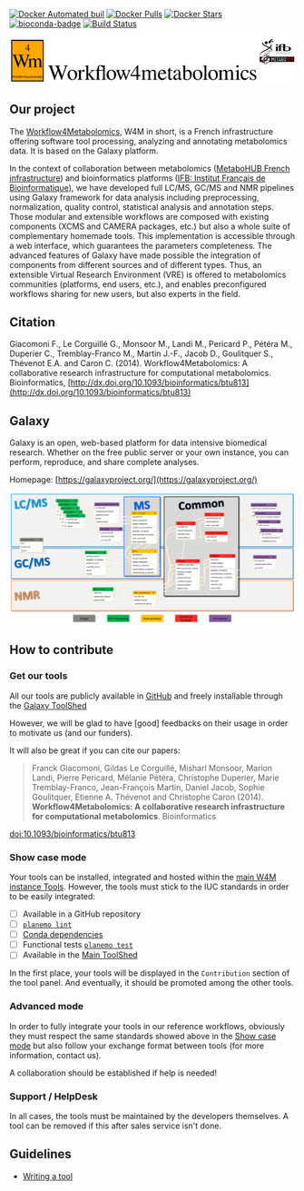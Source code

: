 [![Docker Automated buil](https://img.shields.io/docker/automated/workflow4metabolomics/galaxy-workflow4metabolomics.svg?maxAge=2592000)](https://hub.docker.com/r/bgruening/galaxy-training-exome-seq/)
[![Docker Pulls](https://img.shields.io/docker/pulls/workflow4metabolomics/galaxy-workflow4metabolomics.svg?maxAge=2592000)](https://hub.docker.com/r/bgruening/galaxy-training-exome-seq/)
[![Docker Stars](https://img.shields.io/docker/stars/workflow4metabolomics/galaxy-workflow4metabolomics.svg?maxAge=2592000)](https://hub.docker.com/r/bgruening/galaxy-training-exome-seq/)
[![bioconda-badge](https://img.shields.io/badge/install%20with-bioconda-brightgreen.svg?style=flat)](http://bioconda.github.io)
[![Build Status](https://travis-ci.org/workflow4metabolomics/xcms.svg?branch=master)](https://travis-ci.org/workflow4metabolomics/xcms)

![workflow](/images/logo/logo-ifb-mono-metabohub_2.1_SD_150px.png)

Our project
-----------
The [Workflow4Metabolomics](http://workflow4metabolomics.org), W4M in short, is a French infrastructure offering software tool processing, analyzing and annotating metabolomics data. It is based on the Galaxy platform.

In the context of collaboration between metabolomics ([MetaboHUB French infrastructure](http://www.metabohub.fr/index.php?lang=fr)) and bioinformatics platforms ([IFB: Institut Français de Bioinformatique](http://www.france-bioinformatique.fr/en)), we have developed full LC/MS, GC/MS and NMR pipelines using Galaxy framework for data analysis including preprocessing, normalization, quality control, statistical analysis and annotation steps. Those modular and extensible workflows are composed with existing components (XCMS and CAMERA packages, etc.) but also a whole suite of complementary homemade tools. This implementation is accessible through a web interface, which guarantees the parameters completeness. The advanced features of Galaxy have made possible the integration of components from different sources and of different types. Thus, an extensible Virtual Research Environment (VRE) is offered to metabolomics communities (platforms, end users, etc.), and enables preconfigured workflows sharing for new users, but also experts in the field.

Citation
--------
Giacomoni F., Le Corguillé G., Monsoor M., Landi M., Pericard P., Pétéra M., Duperier C., Tremblay-Franco M., Martin J.-F., Jacob D., Goulitquer S., Thévenot E.A. and Caron C. (2014). Workflow4Metabolomics: A collaborative research infrastructure for computational metabolomics. Bioinformatics, [http://dx.doi.org/10.1093/bioinformatics/btu813](http://dx.doi.org/10.1093/bioinformatics/btu813)

Galaxy
------
Galaxy is an open, web-based platform for data intensive biomedical research. Whether on the free public server or your own instance, you can perform, reproduce, and share complete analyses. 

Homepage: [https://galaxyproject.org/](https://galaxyproject.org/)


![workflow](/images/workflow_all_HD_color_2.0.png)

How to contribute
-----------------

### Get our tools
All our tools are publicly available in [GitHub](https://github.com/workflow4metabolomics) and freely installable through the [Galaxy ToolShed](https://toolshed.g2.bx.psu.edu/groups#/175812cd7caaf439)

However, we will be glad to have [good] feedbacks on their usage in order to motivate us (and our funders).

It will also be great if you can cite our papers:

> Franck Giacomoni, Gildas Le Corguillé, Misharl Monsoor, Marion Landi, Pierre Pericard, Mélanie Pétéra, Christophe Duperier, Marie Tremblay-Franco, Jean-François Martin, Daniel Jacob, Sophie Goulitquer, Etienne A. Thévenot and Christophe Caron (2014). **Workflow4Metabolomics: A collaborative research infrastructure for computational metabolomics**. Bioinformatics 

[doi:10.1093/bioinformatics/btu813](https://doi.org/10.1093/bioinformatics/btu813)

### Show case mode
Your tools can be installed, integrated and hosted within the [main W4M instance Tools](https://galaxy.workflow4metabolomics.org/).
However, the tools must stick to the IUC standards in order to be easily integrated:
- [ ] Available in a GitHub repository
- [ ] [`planemo lint`](http://planemo.readthedocs.io/en/latest/commands/lint.html)
- [ ] [Conda dependencies](https://docs.galaxyproject.org/en/master/admin/conda_faq.html)
- [ ] Functional tests [`planemo test`](http://planemo.readthedocs.io/en/latest/commands/test.html)
- [ ] Available in the [Main ToolShed](https://toolshed.g2.bx.psu.edu/)

In the first place, your tools will be displayed in the `Contribution` section of the tool panel. And eventually, it should be promoted among the other tools.

### Advanced mode
In order to fully integrate your tools in our reference workflows, obviously they must respect the same standards showed above in the [Show case mode](#show-case-mode) but also follow your exchange format between tools (for more information, contact us).

A collaboration should be established if help is needed!

### Support / HelpDesk
In all cases, the tools must be maintained by the developers themselves. A tool can be removed if this after sales service isn't done.

Guidelines
----------

- [Writing a tool](GUIDELINES.md#writing-a-tool)
